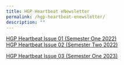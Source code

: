 ```yaml
---
title: HGP Heartbeat eNewsletter
permalink: /hgp-heartbeat-enewsletter/
description: ""
---
```

<p><a href="/files/HGP%20Heartbeat%20Issue%2001%202022.pdf" target="_blank" rel="noopener">HGP Heartbeat Issue 01 (Semester One 2022)
</a><br><a href="/files/2022%20HGPHearbeat%20Issue02.pdf" target="_blank" rel="noopener">HGP Heartbeat Issue 02 (Semester Two 2022)
</a><br>
	
[HGP Heartbeat Issue 03 (Semester One 2023)](https://go.gov.sg/hgpheartbeatissue03)</p>